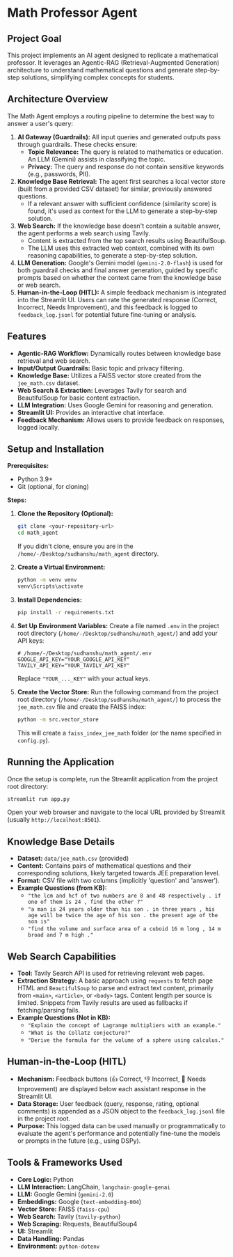 # Math Professor Agent

## Project Goal

This project implements an AI agent designed to replicate a mathematical professor. It leverages an Agentic-RAG (Retrieval-Augmented Generation) architecture to understand mathematical questions and generate step-by-step solutions, simplifying complex concepts for students.

## Architecture Overview

The Math Agent employs a routing pipeline to determine the best way to answer a user's query:

1.  **AI Gateway (Guardrails):** All input queries and generated outputs pass through guardrails. These checks ensure:
    *   **Topic Relevance:** The query is related to mathematics or education. An LLM (Gemini) assists in classifying the topic.
    *   **Privacy:** The query and response do not contain sensitive keywords (e.g., passwords, PII).
2.  **Knowledge Base Retrieval:** The agent first searches a local vector store (built from a provided CSV dataset) for similar, previously answered questions.
    *   If a relevant answer with sufficient confidence (similarity score) is found, it's used as context for the LLM to generate a step-by-step solution.
3.  **Web Search:** If the knowledge base doesn't contain a suitable answer, the agent performs a web search using Tavily.
    *   Content is extracted from the top search results using BeautifulSoup.
    *   The LLM uses this extracted web context, combined with its own reasoning capabilities, to generate a step-by-step solution.
4.  **LLM Generation:** Google's Gemini model (`gemini-2.0-flash`) is used for both guardrail checks and final answer generation, guided by specific prompts based on whether the context came from the knowledge base or web search.
5.  **Human-in-the-Loop (HITL):** A simple feedback mechanism is integrated into the Streamlit UI. Users can rate the generated response (Correct, Incorrect, Needs Improvement), and this feedback is logged to `feedback_log.jsonl` for potential future fine-tuning or analysis.

## Features

*   **Agentic-RAG Workflow:** Dynamically routes between knowledge base retrieval and web search.
*   **Input/Output Guardrails:** Basic topic and privacy filtering.
*   **Knowledge Base:** Utilizes a FAISS vector store created from the `jee_math.csv` dataset.
*   **Web Search & Extraction:** Leverages Tavily for search and BeautifulSoup for basic content extraction.
*   **LLM Integration:** Uses Google Gemini for reasoning and generation.
*   **Streamlit UI:** Provides an interactive chat interface.
*   **Feedback Mechanism:** Allows users to provide feedback on responses, logged locally.

## Setup and Installation

**Prerequisites:**

*   Python 3.9+
*   Git (optional, for cloning)

**Steps:**

1.  **Clone the Repository (Optional):**
    ```bash
    git clone <your-repository-url>
    cd math_agent
    ```
    If you didn't clone, ensure you are in the `/home/-/Desktop/sudhanshu/math_agent` directory.

2.  **Create a Virtual Environment:**
    ```bash
    python -m venv venv
    venv\Scripts\activate
    ```

3.  **Install Dependencies:**
    ```bash
    pip install -r requirements.txt
    ```

4.  **Set Up Environment Variables:**
    Create a file named `.env` in the project root directory (`/home/-/Desktop/sudhanshu/math_agent/`) and add your API keys:
    ```env
    # /home/-/Desktop/sudhanshu/math_agent/.env
    GOOGLE_API_KEY="YOUR_GOOGLE_API_KEY"
    TAVILY_API_KEY="YOUR_TAVILY_API_KEY"
    ```
    Replace `"YOUR_..._KEY"` with your actual keys.

5.  **Create the Vector Store:**
    Run the following command from the project root directory (`/home/-/Desktop/sudhanshu/math_agent/`) to process the `jee_math.csv` file and create the FAISS index:
    ```bash
    python -m src.vector_store
    ```
    This will create a `faiss_index_jee_math` folder (or the name specified in `config.py`).

## Running the Application

Once the setup is complete, run the Streamlit application from the project root directory:

```bash
streamlit run app.py
```

Open your web browser and navigate to the local URL provided by Streamlit (usually `http://localhost:8501`).

## Knowledge Base Details

*   **Dataset:** `data/jee_math.csv` (provided)
*   **Content:** Contains pairs of mathematical questions and their corresponding solutions, likely targeted towards JEE preparation level.
*   **Format:** CSV file with two columns (implicitly 'question' and 'answer').
*   **Example Questions (from KB):**
    *   `"the lcm and hcf of two numbers are 8 and 48 respectively . if one of them is 24 , find the other ?"`
    *   `"a man is 24 years older than his son . in three years , his age will be twice the age of his son . the present age of the son is"`
    *   `"find the volume and surface area of a cuboid 16 m long , 14 m broad and 7 m high ."`

## Web Search Capabilities

*   **Tool:** Tavily Search API is used for retrieving relevant web pages.
*   **Extraction Strategy:** A basic approach using `requests` to fetch page HTML and `BeautifulSoup` to parse and extract text content, primarily from `<main>`, `<article>`, or `<body>` tags. Content length per source is limited. Snippets from Tavily results are used as fallbacks if fetching/parsing fails.
*   **Example Questions (Not in KB):**
    *   `"Explain the concept of Lagrange multipliers with an example."`
    *   `"What is the Collatz conjecture?"`
    *   `"Derive the formula for the volume of a sphere using calculus."`

## Human-in-the-Loop (HITL)

*   **Mechanism:** Feedback buttons (👍 Correct, 👎 Incorrect, 🤔 Needs Improvement) are displayed below each assistant response in the Streamlit UI.
*   **Data Storage:** User feedback (query, response, rating, optional comments) is appended as a JSON object to the `feedback_log.jsonl` file in the project root.
*   **Purpose:** This logged data can be used manually or programmatically to evaluate the agent's performance and potentially fine-tune the models or prompts in the future (e.g., using DSPy).

## Tools & Frameworks Used

*   **Core Logic:** Python
*   **LLM Interaction:** LangChain, `langchain-google-genai`
*   **LLM:** Google Gemini (`gemini-2.0`)
*   **Embeddings:** Google (`text-embedding-004`)
*   **Vector Store:** FAISS (`faiss-cpu`)
*   **Web Search:** Tavily (`tavily-python`)
*   **Web Scraping:** Requests, BeautifulSoup4
*   **UI:** Streamlit
*   **Data Handling:** Pandas
*   **Environment:** `python-dotenv`

